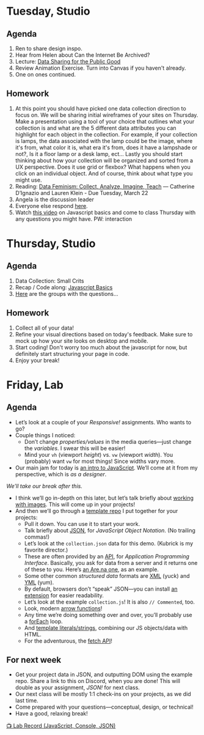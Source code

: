 ---
---

# Tuesday, Studio
## Agenda

1. Ren to share design inspo.
2. Hear from Helen about Can the Internet Be Archived?
3. Lecture: [Data Sharing for the Public Good](https://docs.google.com/presentation/d/1-mb9Fr2fFb6pMnFRXwMj63QTYnwmzg-nUqNVveov8-I/edit?usp=sharing)
4. Review Animation Exercise. Turn into Canvas if you haven't already. 
5. One on ones continued.

## Homework
1. At this point you should have picked one data collection direction to focus on. We will be sharing initial wireframes of your sites on Thursday. Make a presentation using a tool of your choice that outlines what your collection is and what are the 5 different data attributes you can highlight for each object in the collection. For example, if your collection is lamps, the data associated with the lamp could be the image, where it's from, what color it is, what era it's from, does it have a lampshade or not?, Is it a floor lamp or a desk lamp, ect... Lastly you should start thinking about how your collection will be organized and sorted from a UX perspective. Does it use grid or flexbox? What happens when you click on an individual object. And of course, think about what type you might use. 
2. Reading: [Data Feminism: Collect, Analyze, Imagine, Teach](https://data-feminism.mitpress.mit.edu/pub/ei7cogfn/release/4) — Catherine D’Ignazio and Lauren Klein - Due Tuesday, March 22
3. Angela is the discussion leader
4. Everyone else respond [here](https://docs.google.com/document/d/1pv5p2erPfjhSk7HzhXJtdSpO1effd9uR-X4lSVwFSS8/edit?usp=sharing).
5. Watch [this video](https://vimeo.com/513584741?embedded=true&source=video_title&owner=11664633) on Javascript basics and come to class Thursday with any questions you might have. PW: interaction

# Thursday, Studio
## Agenda

1. Data Collection: Small Crits 
2. Recap / Code along: [Javascript Basics](https://www.figma.com/proto/2EaprAXFoi8l3BgM4s2lNv/intro-to-js?node-id=3-2&scaling=contain&page-id=0%3A1)
3. [Here](https://docs.google.com/document/d/1eIa1zuC7V0szzHRJbxIBEJDec5c947Gb9qj1simWBs4/edit?usp=sharing) are the groups with the questions...


## Homework
1. Collect all of your data!
2. Refine your visual directions based on today's feedback. Make sure to mock up how your site looks on desktop and mobile.
3. Start coding! Don't worry too much about the javascript for now, but definitely start structuring your page in code. 
4. Enjoy your break!



# Friday, Lab

## Agenda

- Let’s look at a couple of your *Responsive!* assignments. Who wants to go?
	<!-- Anjali, Rose, Julie. -->
- Couple things I noticed:
	- Don’t change *properties/values* in the media queries—just change the *variables*. I swear this will be easier!
	- Mind your `vh` (viewport *height*) vs. `vw` (viewport *width*). You (probably) want `vw` for most things! Since widths vary more.
- Our main jam for today is [an intro to JavaScript](https://core-interaction.github.io/lab/javascript/). We’ll come at it from my perspective, which is *as a designer*.

*We’ll take our break after this.*

- I think we’ll go in-depth on this later, but let’s talk briefly about [working with images](https://core-interaction.github.io/lab/images/). This will come up in your projects!
- And then we’ll go through a [template repo](https://github.com/core-interaction-s23/collection) I put together for your projects:
	- Pull it down. You can use it to start your work.
	- Talk briefly about [JSON](https://en.wikipedia.org/wiki/JSON), for *JavaScript Object Notation*. (No trailing commas!)
	- Let’s look at the `collection.json` data for this demo. (Kubrick is my favorite director.)
	- These are often provided by an [API](https://en.wikipedia.org/wiki/API), for *Application Programming Interface*. Basically, you ask for data from a server and it returns one of these to you. Here’s [an Are.na one](https://api.are.na/v2/channels/typography-and-interaction-too), as an example.
	- Some other common *structured data* formats are [XML](https://en.wikipedia.org/wiki/XML) (yuck) and [YML](https://en.wikipedia.org/wiki/YAML) (yum).
	- By default, browsers don’t “speak” JSON—you can install [an extension](https://chrome.google.com/webstore/detail/json-formatter) for easier readability.
	- Let’s look at the example `collection.js`! It is also `// Commented`, too.
	- Look, modern [arrow functions](https://developer.mozilla.org/en-US/docs/Web/JavaScript/Reference/Functions/Arrow_functions)!
	- Any time we’re doing something over and over, you’ll probably use a [forEach](https://developer.mozilla.org/en-US/docs/Web/JavaScript/Reference/Global_Objects/Array/forEach) loop.
	- And [template literals/strings](https://developer.mozilla.org/en-US/docs/Web/JavaScript/Reference/Template_literals), combining our JS objects/data with HTML.
	- For the adventurous, the [fetch API](https://developer.mozilla.org/en-US/docs/Web/API/Fetch_API/Using_Fetch)!



## For next week

- Get your project data in JSON, and outputting DOM using the example repo. Share a link to this on Discord, when you are done! This will double as your assignment, *JSON!* for next class.
- Our next class will be mostly 1:1 check-ins on your projects, as we did last time.
- Come prepared with your questions—conceptual, design, or technical!
- Have a good, relaxing break!

[📺 Lab Record (JavaScript, Console, JSON)](https://drive.google.com/file/d/1R0x-CZMni0DWMVJcTyNNCLgGyhs2W1Uc)
